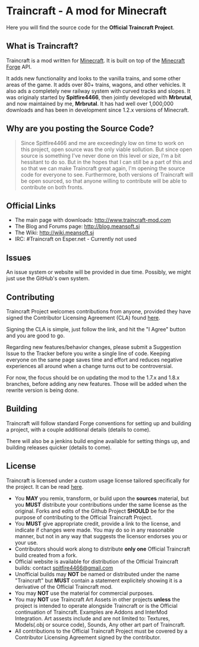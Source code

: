 # Traincraft - A mod for Minecraft

Here you will find the source code for the **Official Traincraft Project**.


## What is Traincraft?

Traincraft is a mod written for [Minecraft](https://minecraft.net/). It is built on top of the [Minecraft Forge](https://github.com/MinecraftForge) API.

It adds new functionality and looks to the vanilla trains, and some other areas of the game. It adds over 80+ trains, wagons, and other vehicles. It also ads a completely new railway system with curved tracks and slopes. It was originaly started by **Spitfire4466**, then jointly developed with **Mrbrutal**, and now maintained by me, **Mrbrutal**. It has had well over 1,000,000 downloads and has been in development since 1.2.x versions of Minecraft.

## Why are you posting the Source Code?

> Since Spitfire4466 and me are exceedingly low on time to work on this project, open source was the only viable sollution. But since open source is something I've never done on this level or size, I'm a bit hessitant to do so. But in the hopes that I can still be a part of this and so that we can make Traincraft great again, I'm opening the source code for everyone to see. Furthermore, both versions of Traincraft will be open sourced, so that anyone willing to contribute will be able to contribute on both fronts.

## Official Links

* The main page with downloads: http://www.traincraft-mod.com
* The Blog and Forums page: http://blog.meansoft.si
* The Wiki: http://wiki.meansoft.si
* IRC: #Traincraft on Esper.net - Currently not used

## Issues

An issue system or website will be provided in due time. Possibly, we might just use the GitHub's own system.

## Contributing

Traincraft Project welcomes contributions from anyone, provided they have signed the Contributor Licensing Agreement (CLA) found [here](https://cla-assistant.io/Mrbrutal/Traincraft).

Signing the CLA is simple, just follow the link, and hit the "I Agree" button and you are good to go.

Regarding new features/behavior changes, please submit a Suggestion Issue to the Tracker before you write a single line of code. Keeping everyone on the same page saves time and effort and reduces negative experiences all around when a change turns out to be controversial.

For now, the focus should be on updating the mod to the 1.7.x and 1.8.x branches, before adding any new features. Those will be added when the rewrite version is being done.

## Building

Traincraft will follow standard Forge conventions for setting up and building a project, with a couple additional details (details to come).

There will also be a jenkins build engine available for setting things up, and building releases quicker (details to come).

## License

Traincraft is licensed under a custom usage license tailored specifically for the project. It can be read [here](https://github.com/Mrbrutal/Traincraft-164/blob/master/LICENSE.md).

  * You **MAY** you remix, transform, or build upon the **sources** material, but you **MUST** distribute your contributions under the same license as the original. Forks and edits of the Github Project **SHOULD** be for the purpose of contributing to the Official Traincraft Project.
  * You **MUST** give appropriate credit, provide a link to the license, and indicate if changes were made. You may do so in any reasonable manner, but not in any way that suggests the licensor endorses you or your use. 
  * Contributors should work along to distribute **only one** Official Traincraft build created from a fork. 
  * Official website is available for distribution of the Official Traincraft builds: contact spitfire4466@gmail.com
  * Unofficial builds may **NOT** be named or distributed under the name "Traincraft" but **MUST** contain a statement explicitely showing it is a derivative of the Official Traincraft mod.
  * You may **NOT** use the material for commercial purposes. 
  * You may **NOT** use Traincraft Art Assets in other projects **unless** the project is intended to operate alongside Traincraft or is the Official continuation of Traincraft. Examples are Addons and InterMod Integration. Art assests include and are not limited to: Textures, Models(.obj or source code), Sounds, Any other art part of Traincraft.
  * All contributions to the Official Traincraft Project must be covered by a Contributor Licensing Agreement signed by the contributor.
